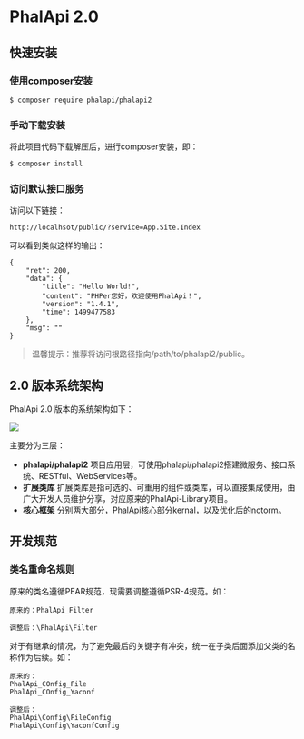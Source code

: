 # PhalApi 2.0 

## 快速安装

### 使用composer安装

```bash
$ composer require phalapi/phalapi2
```

### 手动下载安装

将此项目代码下载解压后，进行composer安装，即：  
```bash
$ composer install
```

### 访问默认接口服务

访问以下链接：  
```
http://localhsot/public/?service=App.Site.Index
```
可以看到类似这样的输出：  
```
{
    "ret": 200,
    "data": {
        "title": "Hello World!",
        "content": "PHPer您好，欢迎使用PhalApi！",
        "version": "1.4.1",
        "time": 1499477583
    },
    "msg": ""
}
```

> 温馨提示：推荐将访问根路径指向/path/to/phalapi2/public。

## 2.0 版本系统架构

PhalApi 2.0 版本的系统架构如下：  

![](http://7xiz2f.com1.z0.glb.clouddn.com/20170708092204_54812b18c33ab263331685a5a7c18400)

主要分为三层：  

 + **phalapi/phalapi2**  项目应用层，可使用phalapi/phalapi2搭建微服务、接口系统、RESTful、WebServices等。  
 + **扩展类库**  扩展类库是指可选的、可重用的组件或类库，可以直接集成使用，由广大开发人员维护分享，对应原来的PhalApi-Library项目。  
 + **核心框架**  分别两大部分，PhalApi核心部分kernal，以及优化后的notorm。  


## 开发规范

### 类名重命名规则

原来的类名遵循PEAR规范，现需要调整遵循PSR-4规范。如：  

```
原来的：PhalApi_Filter

调整后：\PhalApi\Filter  
```

对于有继承的情况，为了避免最后的关键字有冲突，统一在子类后面添加父类的名称作为后续。如：  
```
原来的：
PhalApi_COnfig_File
PhalApi_COnfig_Yaconf

调整后：
PhalApi\Config\FileConfig
PhalApi\Config\YaconfConfig
```
 